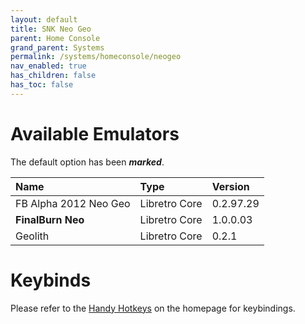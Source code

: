 ```yaml
---
layout: default
title: SNK Neo Geo
parent: Home Console
grand_parent: Systems
permalink: /systems/homeconsole/neogeo
nav_enabled: true
has_children: false
has_toc: false
---
```


# Available Emulators

The default option has been ***marked***.

| Name                  | Type             | Version           |
|:----------------------|:-----------------|:------------------|
| FB Alpha 2012 Neo Geo | Libretro Core    | 0.2.97.29         |
| **FinalBurn Neo**     | Libretro Core    | 1.0.0.03          |
| Geolith               | Libretro Core    | 0.2.1             |


# Keybinds 

Please refer to the [Handy Hotkeys](/#handy-hotkeys) on the homepage for keybindings.